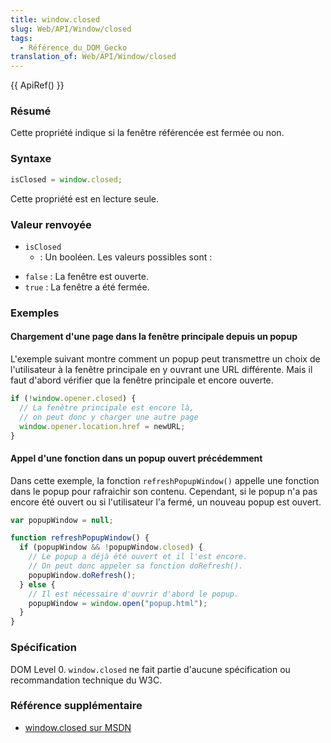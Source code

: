 ```yaml
---
title: window.closed
slug: Web/API/Window/closed
tags:
  - Référence_du_DOM_Gecko
translation_of: Web/API/Window/closed
---
```

{{ ApiRef() }}

### Résumé

Cette propriété indique si la fenêtre référencée est fermée ou non.

### Syntaxe

```js
isClosed = window.closed;
```

Cette propriété est en lecture seule.

### Valeur renvoyée

- `isClosed`
  - : Un booléen. Les valeurs possibles sont&nbsp;:

<!---->

- `false`&nbsp;: La fenêtre est ouverte.
- `true`&nbsp;: La fenêtre a été fermée.

### Exemples

#### Chargement d'une page dans la fenêtre principale depuis un popup

L'exemple suivant montre comment un popup peut transmettre un choix de l'utilisateur à la fenêtre principale en y ouvrant une URL différente. Mais il faut d'abord vérifier que la fenêtre principale et encore ouverte.

```js
if (!window.opener.closed) {
  // La fenêtre principale est encore là,
  // on peut donc y charger une autre page
  window.opener.location.href = newURL;
}
```

#### Appel d'une fonction dans un popup ouvert précédemment

Dans cette exemple, la fonction `refreshPopupWindow()` appelle une fonction dans le popup pour rafraichir son contenu. Cependant, si le popup n'a pas encore été ouvert ou si l'utilisateur l'a fermé, un nouveau popup est ouvert.

```js
var popupWindow = null;

function refreshPopupWindow() {
  if (popupWindow && !popupWindow.closed) {
    // Le popup a déjà été ouvert et il l'est encore.
    // On peut donc appeler sa fonction doRefresh().
    popupWindow.doRefresh();
  } else {
    // Il est nécessaire d'ouvrir d'abord le popup.
    popupWindow = window.open("popup.html");
  }
}
```

### Spécification

DOM Level 0. `window.closed` ne fait partie d'aucune spécification ou recommandation technique du W3C.

### Référence supplémentaire

- [window.closed sur MSDN](http://msdn.microsoft.com/library/default.asp?url=/workshop/author/dhtml/reference/properties/closed.asp)
